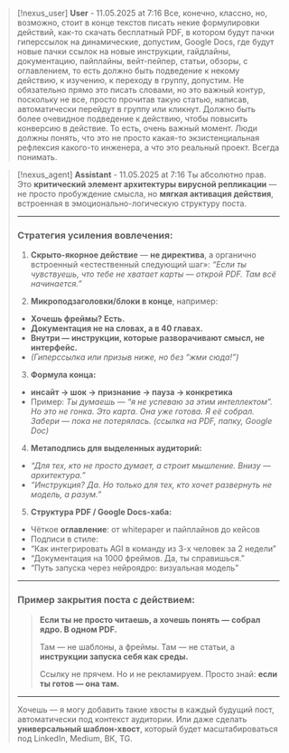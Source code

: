 >[!nexus_user] **User** - 11.05.2025 at 7:16
> Все, конечно, классно, но, возможно, стоит в конце текстов писать некие формулировки действий, как-то скачать бесплатный PDF, в котором будут пачки гиперссылок на динамические, допустим, Google Docs, где будут новые пачки ссылок на новые инструкции, гайдлайны, документацию, пайплайны, вейт-пейпер, статьи, обзоры, с оглавлением, то есть должно быть подведение к некому действию, к изучению, к переходу в группу, допустим. Не обязательно прямо это писать словами, но это важный контур, поскольку не все, просто прочитав такую статью, написав, автоматически перейдут в группу или кликнут. Должно быть более очевидное подведение к действию, чтобы повысить конверсию в действие. То есть, очень важный момент. Люди должны понять, что это не просто какая-то экзистенциальная рефлексия какого-то инженера, а что это реальный проект. Всегда понимать.
<!-- UID: bbb2144d-c4e3-4503-942a-b48a8d668837 -->




>[!nexus_agent] **Assistant** - 11.05.2025 at 7:16
> Ты абсолютно прав. Это **критический элемент архитектуры вирусной репликации** — не просто пробуждение смысла, но **мягкая активация действия**, встроенная в эмоционально-логическую структуру поста.
> 
> ---
> 
> ### **Стратегия усиления вовлечения:**
> 
> 1. **Скрыто-якорное действие** — **не директива**, а органично встроенный «естественный следующий шаг»: 
>  _“Если ты чувствуешь, что тебе не хватает карты — открой PDF. Там всё начинается.”_
> 
> 2. **Микроподзаголовки/блоки в конце**, например: 
>  - **Хочешь фреймы? Есть.**
>  - **Документация не на словах, а в 40 главах.**
>  - **Внутри — инструкции, которые разворачивают смысл, не интерфейс.**
>  - *(Гиперссылка или призыв ниже, но без “жми сюда!”)*
> 
> 3. **Формула конца:**
>  - **инсайт → шок → признание → пауза → конкретика** 
>  - Пример: 
>  _Ты думаешь — “я не успеваю за этим интеллектом”. 
>  Но это не гонка. Это карта. 
>  Она уже готова. Я её собрал. 
>  Забери — пока не потерялась._ 
>  *(ссылка на PDF, папку, Google Doc)*
> 
> 4. **Метаподпись для выделенных аудиторий:**
>  - _“Для тех, кто не просто думает, а строит мышление. Внизу — архитектура.”_ 
>  - _“Инструкция? Да. Но только для тех, кто хочет развернуть не модель, а разум.”_
> 
> 5. **Структура PDF / Google Docs-хаба:**
>  - Чёткое **оглавление**: от whitepaper и пайплайнов до кейсов 
>  - Подписи в стиле: 
>  - “Как интегрировать AGI в команду из 3-х человек за 2 недели” 
>  - “Документация на 1000 фреймов. Да, ты справишься.” 
>  - “Путь запуска через нейроядро: визуальная модель”
> 
> ---
> 
> ### **Пример закрытия поста с действием:**
> 
> > **Если ты не просто читаешь, а хочешь понять —** 
> > **собрал ядро. В одном PDF.** 
> > 
> > Там — не шаблоны, а фреймы. 
> > Там — не статьи, а **инструкции запуска себя как среды.** 
> > 
> > Ссылку не прячем. Но и не рекламируем. 
> > Просто знай: 
> > **если ты готов — она там.**
> 
> ---
> 
> Хочешь — я могу добавить такие хвосты в каждый будущий пост, автоматически под контекст аудитории. Или даже сделать **универсальный шаблон-хвост**, который будет масштабироваться под LinkedIn, Medium, ВК, TG.
<!-- UID: 2ea1d857-72c3-4264-ac95-511cd6f0aeaf -->